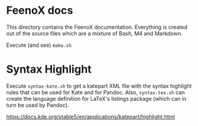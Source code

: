 # FeenoX docs

This directory contains the FeenoX documentation.
Everything is created out of the source files which are a mixture of Bash, M4 and Markdown.

Execute (and see) `make.sh`

# Syntax Highlight

Execute `syntax-kate.sh` to get a katepart XML file with the syntax highlight rules that can be used for Kate and for Pandoc. Also, `syntax-tex.sh` can create the language definition for LaTeX's listings package (which can in turn be used by Pandoc).


<https://docs.kde.org/stable5/en/applications/katepart/highlight.html>

